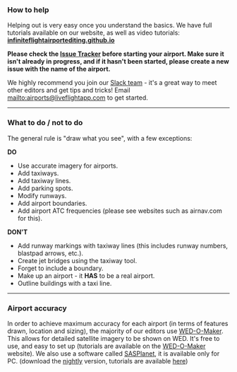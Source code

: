 
### How to help
Helping out is very easy once you understand the basics. We have full tutorials available on our website, as well as video tutorials: **[infiniteflightairportediting.github.io](http://infiniteflightairportediting.github.io/)**

**Please check the [Issue Tracker](https://github.com/InfiniteFlightAirportEditing/Airports/issues) before starting your airport. Make sure it isn't already in progress, and if it hasn't been started, please create a new issue with the name of the airport.**

We highly recommend you join our [Slack team](http://airportediting.slack.com) - it's a great way to meet other editors and get tips and tricks! Email <mailto:airports@liveflightapp.com> to get started.

---

### What to do / not to do

The general rule is "draw what you see", with a few exceptions:

**DO**<br>
* Use accurate imagery for airports.<br>
* Add taxiways.<br>
* Add taxiway lines.<br>
* Add parking spots.<br>
* Modify runways.<br>
* Add airport boundaries.<br>
* Add airport ATC frequencies (please see websites such as airnav.com for this).<br>

**DON'T**<br>
* Add runway markings with taxiway lines (this includes runway numbers, blastpad arrows, etc.).<br>
* Create jet bridges using the taxiway tool.<br>
* Forget to include a boundary.<br>
* Make up an airport - it **HAS** to be a real airport.<br>
* Outline buildings with a taxi line.<br>

---

### Airport accuracy

In order to achieve maximum accuracy for each airport (in terms of features drawn, location and sizing), the majority of our editors use [WED-O-Maker](https://wedomaker.wordpress.com). This allows for detailed satellite imagery to be shown on WED. It's free to use, and easy to set up (tutorials are available on the [WED-O-Maker](https://wedomaker.wordpress.com) website). We also use a software called [SASPlanet](http://www.sasgis.org), it is available only for PC. (download the [nightly](http://www.sasgis.org/download/) version, tutorials are available [here](http://bit.ly/SASPlanetGuide))

